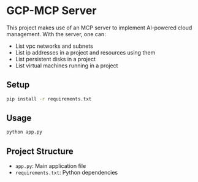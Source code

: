 # GCP-MCP Server

This project makes use of an MCP server to implement AI-powered cloud management. With the server, one can:
 - List vpc networks and subnets
 - List ip addresses in a project and resources using them
 - List persistent disks in a project
 - List virtual machines running in a project

## Setup

```bash
pip install -r requirements.txt
```

## Usage

```bash
python app.py
```

## Project Structure

- `app.py`: Main application file
- `requirements.txt`: Python dependencies

